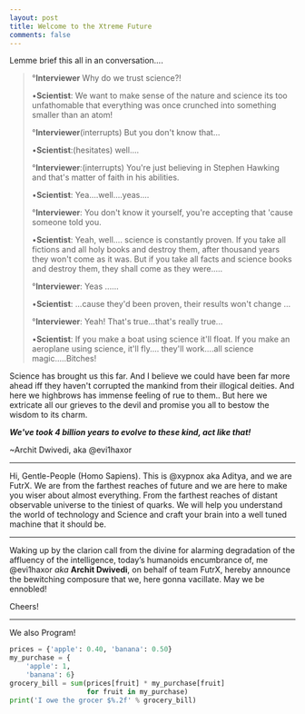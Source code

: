 ```yaml
---
layout: post
title: Welcome to the Xtreme Future
comments: false
---
```

Lemme brief this all in an conversation....



>°**Interviewer** Why do we trust science?!
>
>•**Scientist**: We want to make sense of the nature and science its too unfathomable that everything was once crunched into something smaller than an atom!
>
>°**Interviewer**(interrupts) But you don't know that...
>
>•**Scientist**:(hesitates) well....
>
>°**Interviewer**:(interrupts) You're just believing in Stephen Hawking and that's matter of faith in his abilities.
>
>•**Scientist**: Yea....well....yeas....
>
>°**Interviewer**: You don't know it yourself, you're accepting that 'cause someone told you.
>
>•**Scientist**: Yeah, well.... science is constantly proven. If you take all fictions and all holy books and destroy them, after thousand years they won't come as it was. But if you take all facts and science books and destroy them, they shall come as they were.....
>
>°**Interviewer**: Yeas ......
>
>•**Scientist**: ...cause they'd been proven, their results won't change ...
>
>°**Interviewer**: Yeah! That's true...that's really true...
>
>•**Scientist**: If you make a boat using science it'll float. If you make an aeroplane using science, it'll fly.... they'll work....all science magic.....Bitches!




Science has brought us this far. And I believe we could have been far more ahead iff they haven't corrupted the mankind from their illogical deities. And here we highbrows has immense feeling of rue to them.. But here we extricate all our grieves to the devil and promise you all to bestow the wisdom to its charm.

***We've took 4 billion years to evolve to these kind, act like that!***

~Archit Dwivedi, aka @evi1haxor

***

Hi, Gentle-People (Homo Sapiens). This is @xypnox aka Aditya, and we are FutrX. We are from the farthest reaches of future and we are here to make you wiser about almost everything. From the farthest reaches of distant observable universe to the tiniest of quarks. We will help you understand the world of technology and Science and craft your brain into a well tuned machine that it should be.

***

Waking up by the clarion call from the divine for alarming degradation of the affluency of the intelligence, today’s humanoids encumbrance of, me @evi1haxor *aka* **Archit Dwivedi**, on behalf of team FutrX, hereby announce the bewitching composure that we, here gonna vacillate. May we be ennobled!

Cheers!  


***

We also Program!

```python
prices = {'apple': 0.40, 'banana': 0.50}
my_purchase = {
    'apple': 1,
    'banana': 6}
grocery_bill = sum(prices[fruit] * my_purchase[fruit]
                   for fruit in my_purchase)
print('I owe the grocer $%.2f' % grocery_bill)
```
